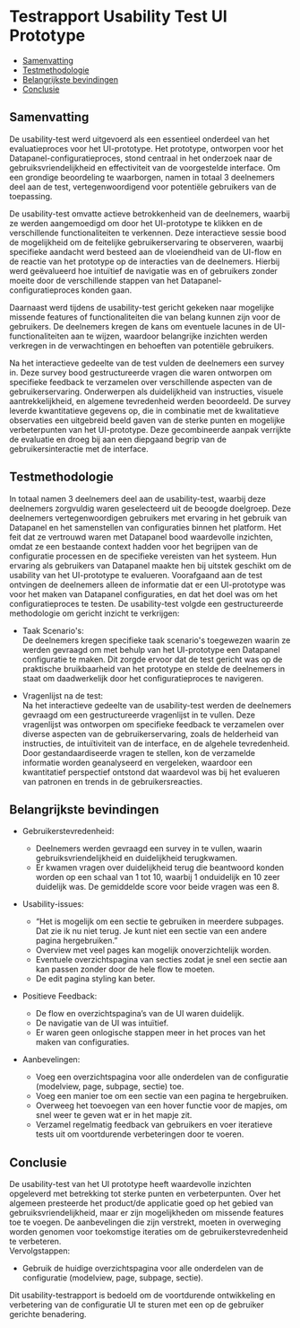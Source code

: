 # Testrapport Usability Test UI Prototype
- [Samenvatting](#samenvatting)
- [Testmethodologie](#testmethodologie)
- [Belangrijkste bevindingen](#belangrijkste-bevindingen)
- [Conclusie](#conclusie)


## Samenvatting
De usability-test werd uitgevoerd als een essentieel onderdeel van het evaluatieproces voor het UI-prototype. Het prototype,
ontworpen voor het Datapanel-configuratieproces, stond centraal in het onderzoek naar de gebruiksvriendelijkheid en effectiviteit van de 
voorgestelde interface. Om een grondige beoordeling te waarborgen, namen in totaal 3 deelnemers deel aan de test, vertegenwoordigend voor potentiële gebruikers van de toepassing.

De usability-test omvatte actieve betrokkenheid van de deelnemers, waarbij ze werden aangemoedigd om door het UI-prototype te klikken en de verschillende functionaliteiten te verkennen. 
Deze interactieve sessie bood de mogelijkheid om de feitelijke gebruikerservaring te observeren, waarbij specifieke aandacht werd besteed aan de vloeiendheid van de UI-flow en de reactie 
van het prototype op de interacties van de deelnemers. Hierbij werd geëvalueerd hoe intuïtief de navigatie was en of gebruikers zonder moeite door de verschillende stappen van het Datapanel-configuratieproces konden gaan.

Daarnaast werd tijdens de usability-test gericht gekeken naar mogelijke missende features of functionaliteiten die van belang kunnen zijn voor de gebruikers. De deelnemers kregen de kans om eventuele 
lacunes in de UI-functionaliteiten aan te wijzen, waardoor belangrijke inzichten werden verkregen in de verwachtingen en behoeften van potentiële gebruikers.

Na het interactieve gedeelte van de test vulden de deelnemers een survey in. Deze survey bood gestructureerde vragen die waren ontworpen om specifieke feedback te
verzamelen over verschillende aspecten van de gebruikerservaring. Onderwerpen als duidelijkheid van instructies, visuele aantrekkelijkheid, en algemene tevredenheid
werden beoordeeld. De survey leverde kwantitatieve gegevens op, die in combinatie met de kwalitatieve observaties een uitgebreid beeld gaven van de sterke punten en
mogelijke verbeterpunten van het UI-prototype. Deze gecombineerde aanpak verrijkte de evaluatie en droeg bij aan een diepgaand begrip van de gebruikersinteractie met de interface.

## Testmethodologie
In totaal namen 3 deelnemers deel aan de usability-test, waarbij deze deelnemers zorgvuldig waren geselecteerd uit de beoogde doelgroep. Deze deelnemers vertegenwoordigen gebruikers met ervaring in het gebruik van Datapanel en het samenstellen van configuraties binnen het platform. Het feit dat ze vertrouwd waren met Datapanel bood waardevolle inzichten, omdat ze een bestaande context hadden voor het begrijpen van de configuratie processen en de specifieke vereisten van het systeem. Hun ervaring als gebruikers van Datapanel maakte hen bij uitstek geschikt om de usability van het UI-prototype te evalueren. Voorafgaand aan de test ontvingen de deelnemers alleen de informatie dat er een UI-prototype was voor het maken van Datapanel configuraties, en dat het doel was om het configuratieproces te testen.
De usability-test volgde een gestructureerde methodologie om gericht inzicht te verkrijgen:  
- Taak Scenario's:  
De deelnemers kregen specifieke taak scenario's toegewezen waarin ze werden gevraagd om met behulp van het UI-prototype een Datapanel configuratie te maken. Dit zorgde ervoor dat de test gericht was op de praktische bruikbaarheid van het prototype en stelde de deelnemers in staat om daadwerkelijk door het configuratieproces te navigeren.

- Vragenlijst na de test:   
Na het interactieve gedeelte van de usability-test werden de deelnemers gevraagd om een gestructureerde vragenlijst in te vullen. Deze vragenlijst was ontworpen om specifieke feedback te verzamelen over diverse aspecten van de gebruikerservaring, zoals de helderheid van instructies, de intuïtiviteit van de interface, en de algehele tevredenheid. Door gestandaardiseerde vragen te stellen, kon de verzamelde informatie worden geanalyseerd en vergeleken, waardoor een kwantitatief perspectief ontstond dat waardevol was bij het evalueren van patronen en trends in de gebruikersreacties.

## Belangrijkste bevindingen
- Gebruikerstevredenheid:  
  - Deelnemers werden gevraagd een survey in te vullen, waarin gebruiksvriendelijkheid en duidelijkheid terugkwamen.
  - Er kwamen vragen over duidelijkheid terug die beantwoord konden worden op een schaal van 1 tot 10, waarbij 1 onduidelijk en 10 zeer duidelijk was. De gemiddelde score voor beide vragen was een 8.

- Usability-issues:
  - “Het is mogelijk om een sectie te gebruiken in meerdere subpages. Dat zie ik nu niet terug. Je kunt niet een sectie van een andere pagina hergebruiken.”
  - Overview met veel pages kan mogelijk onoverzichtelijk worden.
  - Eventuele overzichtspagina van secties zodat je snel een sectie aan kan passen zonder door de hele flow te moeten.
  - De edit pagina styling kan beter.

- Positieve Feedback: 
  - De flow en overzichtspagina’s van de UI waren duidelijk.
  - De navigatie van de UI was intuïtief.
  - Er waren geen onlogische stappen meer in het proces van het maken van configuraties.

- Aanbevelingen:  
  - Voeg een overzichtspagina voor alle onderdelen van de configuratie (modelview, page, subpage, sectie) toe.
  - Voeg een manier toe om een sectie van een pagina te hergebruiken.
  - Overweeg het toevoegen van een hover functie voor de mapjes, om snel weer te geven wat er in het mapje zit.
  - Verzamel regelmatig feedback van gebruikers en voer iteratieve tests uit om voortdurende verbeteringen door te voeren.

## Conclusie
De usability-test van het UI prototype heeft waardevolle inzichten opgeleverd met betrekking tot sterke punten en verbeterpunten. Over het algemeen presteerde het product/de applicatie goed op het gebied van gebruiksvriendelijkheid, 
maar er zijn mogelijkheden om missende features toe te voegen. De aanbevelingen die zijn verstrekt, moeten in overweging worden genomen voor toekomstige iteraties om de gebruikerstevredenheid te verbeteren.   
Vervolgstappen:  
- Gebruik de huidige overzichtspagina voor alle onderdelen van de configuratie (modelview, page, subpage, sectie).

Dit usability-testrapport is bedoeld om de voortdurende ontwikkeling en verbetering van de configuratie UI te sturen met een op de gebruiker gerichte benadering.


